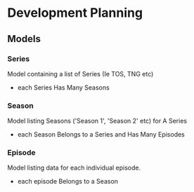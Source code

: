 # Development Planning

## Models

### Series

Model containing a list of Series (Ie TOS, TNG etc)

* each Series Has Many Seasons

### Season

Model listing Seasons ('Season 1', 'Season 2' etc) for A Series

* each Season Belongs to a Series and Has Many Episodes

### Episode

Model listing data for each individual episode.

* each episode Belongs to a Season
